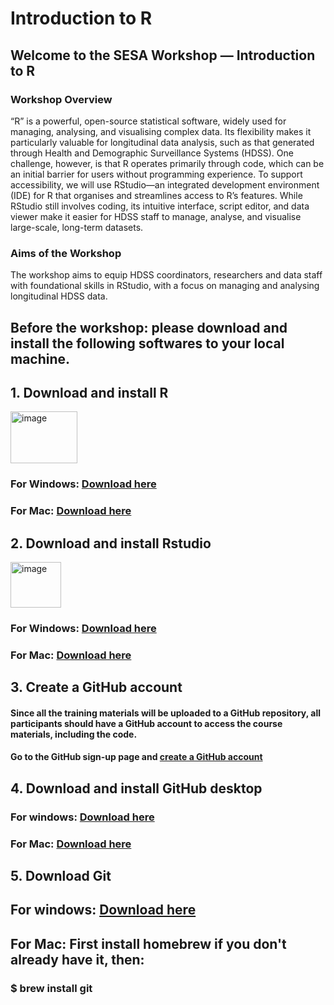  # Introduction to R
## Welcome to the SESA Workshop — Introduction to R
### Workshop Overview
“R” is a powerful, open-source statistical software, widely used for managing, analysing, and visualising complex data. Its flexibility makes it particularly valuable for longitudinal data analysis, such as that generated through Health and Demographic Surveillance Systems (HDSS). One challenge, however, is that R operates primarily through code, which can be an initial barrier for users without programming experience. To support accessibility, we will use RStudio—an integrated development environment (IDE) for R that organises and streamlines access to R’s features. While RStudio still involves coding, its intuitive interface, script editor, and data viewer make it easier for HDSS staff to manage, analyse, and visualise large-scale, long-term datasets.

### Aims of the Workshop
The workshop aims to equip HDSS coordinators, researchers and data staff with foundational skills in RStudio, with a focus on managing and analysing longitudinal HDSS data. 

## Before the workshop: please download and install the following softwares to your local machine.

## 1. Download and install R
<img width="107" height="83" alt="image" src="https://github.com/user-attachments/assets/7f87ced0-92ac-4c61-85ba-a76fa69e5493" />

### For Windows: [Download here](https://cran.r-project.org/bin/windows/base/R-4.5.1-win.exe)
### For Mac: [Download here](https://cran.r-project.org/bin/macosx/big-sur-arm64/base/R-4.5.1-arm64.pkg)

## 2. Download and install Rstudio
<img width="81" height="73" alt="image" src="https://github.com/user-attachments/assets/08749850-728e-4c8f-8428-3c10063713d0" />

### For Windows: [Download here](https://download1.rstudio.org/electron/windows/RStudio-2025.05.1-513.exe)
### For Mac: [Download here](https://download1.rstudio.org/electron/macos/RStudio-2025.05.1-513.dmg)

## 3. Create a GitHub account
#### Since all the training materials will be uploaded to a GitHub repository, all participants should have a GitHub account to access the course materials, including the code.
#### Go to the GitHub sign-up page and [create a GitHub account](https://github.com/signup)

## 4. Download and install GitHub desktop
### For windows: [Download here](https://central.github.com/deployments/desktop/desktop/latest/win32)
### For Mac: [Download here](https://central.github.com/deployments/desktop/desktop/latest/darwin)

## 5. Download Git
## For windows: [Download here](https://github.com/git-for-windows/git/releases/download/v2.51.0.windows.1/Git-2.51.0-64-bit.exe)
## For Mac: First install homebrew if you don't already have it, then: 
### $ brew install git
